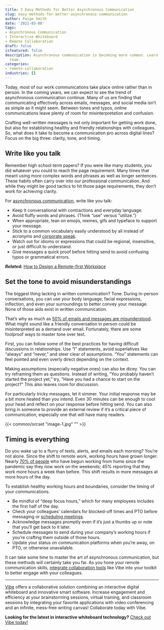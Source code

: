 ```yaml
---
title: 3 Easy Methods for Better Asynchronous Communication
slug: easy-methods-for-better-asynchronous-communication
author: Paige Smith
date: '2021-03-08'
tags:
- Asynchronous Communication
- Interactive Whiteboard
- Remote Collaboration
draft: false
isfeatured: false
description: Asynchronous communication is becoming more common. Learn how to create clear messages for yourself and your
  team.
categories:
- remote-collaboration
industries: []
---
```


Today, most of our work communications take place online rather than in person. In the coming years, we can expect to see the trend of asynchronous communication continue. Many of us are finding that communicating effectively across emails, messages, and social media isn’t as simple as it might seem. Between tones and typos, online communications leave plenty of room for misinterpretation and confusion.

Crafting well-written messages is not only important for getting work done, but also for establishing healthy and friendly relationships with colleagues. So, what does it take to become a communication pro across digital lines? Focus on the big three: clarity, tone, and timing.

## Write like you talk

Remember high school term papers? If you were like many students, you did whatever you could to reach the page requirement. Many times that meant using more complex words and phrases as well as longer sentences. These habits often carry over into our professional communication. And while they might be good tactics to hit those page requirements, they don’t work for achieving clarity.

For [asynchronous communication](https://vibe.us/blog/what-you-need-to-know-about-synchronous-and-asynchronous-communication/), write like you talk:

- Keep it conversational with contractions and everyday language.
- Avoid fluffy words and phrases. (Think “use” versus “utilize.”)
- When appropriate, lean on emojis, memes, gifs and typeface to support your message.
- Stick to a common vocabulary easily understood by all instead of acronyms and [corporate speak](https://www.theatlantic.com/health/archive/2020/02/most-annoying-corporate-buzzwords/606748/).
- Watch out for idioms or expressions that could be regional, insensitive, or just difficult to understand.
- Give messages a quick proof before hitting send to avoid confusing typos or grammatical errors.

***Related:*** [How to Design a Remote-first Workplace](https://vibe.us/blog/how-to-design-a-remote-first-workplace/)

## Set the tone to avoid misunderstandings

The biggest thing lacking in written communication? Tone. During in-person conversations, you can use your body language, facial expressions, inflection, and even your surroundings to better convey your message. None of those aids exist in written communication.

That’s why as much as [50% of emails and messages are misunderstood](https://www.entrepreneur.com/article/346802). What might sound like a friendly conversation in person could be misinterpreted as a demand over email. Fortunately, there are some foolproof ways to master tone over text.

First, you can follow some of the best practices for having difficult discussions in relationships. Use “I” statements, avoid superlatives like “always” and “never,” and steer clear of assumptions. “You” statements can feel pointed and even overly direct depending on the context.

Making assumptions (especially negative ones) can also be dicey. You can try reframing them as questions. Instead of writing, “You probably haven’t started the project yet,” try, “Have you had a chance to start on the project?” This also leaves room for discussion.

For particularly tricky messages, let it simmer. Your initial response may be a bit more heated than you intend. Even 30 minutes can be enough to cool your head and reflect on your response before hitting send. You can also bring in someone to provide an external review if it’s a critical piece of communication, especially one that will have many readers.

{{< common/srcset "image-1.jpg" "" >}}

## Timing is everything

Do you wake up to a flurry of texts, alerts, and emails each morning? You’re not alone. Since the shift to remote work, working hours have grown longer. Nearly [70% of people](https://www.shrm.org/hr-today/news/hr-news/pages/remote-employees-are-working-longer-than-before.aspx) who have begun working from home since the pandemic say they now work on the weekends; 45% reporting that they work more hours a week than before. This shift results in more messages at more hours of the day.

To establish healthy working hours and boundaries, consider the timing of your communications. 

- Be mindful of “deep focus hours,” which for many employees includes the first half of the day.
- Check your colleagues’ calendars for blocked-off times and PTO before messaging or [scheduling meetings](https://vibe.us/blog/the-complete-guide-to-conducting-remote-stand-up-meetings/).
- Acknowledge messages promptly even if it’s just a thumbs up or note that you’ll get back to it later.
- Schedule messages to send during your company’s working hours if you’re crafting them outside of those hours.
- Update your status on communication platforms when you’re away, on PTO, or otherwise unavailable.

It can take some time to master the art of asynchronous communication, but these methods will certainly take you far. As you hone your remote communication skills, [integrate collaboration tools](https://vibe.us/) like Vibe into your toolkit to better engage with your colleagues.



---

[Vibe](https://vibe.us/) offers a collaborative solution combining an interactive digital whiteboard and innovative smart software. Increase engagement and efficiency at your brainstorming sessions, virtual training, and classroom sessions by integrating your favorite applications with video conferencing and an infinite, mess-free writing canvas! Collaborate today with Vibe.

**Looking for the latest in interactive whiteboard technology?** [Check out Vibe today!](https://vibe.us/order/)
